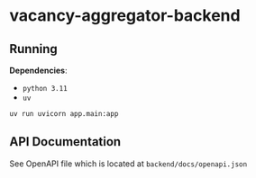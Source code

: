# vacancy-aggregator-backend

## Running

**Dependencies**:
- `python 3.11`
- `uv`

```bash
uv run uvicorn app.main:app
```
## API Documentation

See OpenAPI file which is located at `backend/docs/openapi.json`
